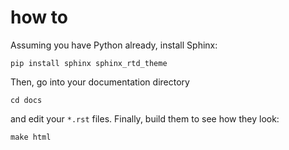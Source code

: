 # how to
Assuming you have Python already, install Sphinx:

```
pip install sphinx sphinx_rtd_theme
```

Then, go into your documentation directory

```
cd docs
```

and edit your `*.rst` files. Finally, build them to see how they look:

```
make html
```
